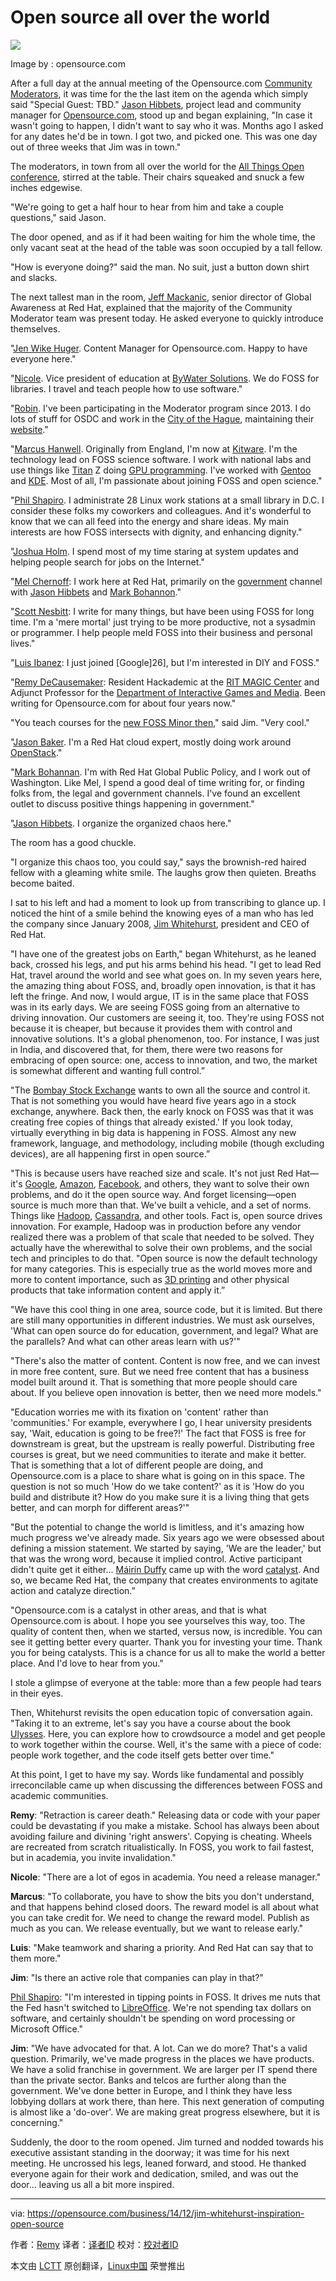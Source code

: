 Open source all over the world
================================================================================
![](https://opensource.com/sites/default/files/styles/image-full-size/public/images/business/BUS_OpenSourceExperience_520x292_cm.png)

Image by : opensource.com

After a full day at the annual meeting of the Opensource.com [Community Moderators][1], it was time for the the last item on the agenda which simply said "Special Guest: TBD." [Jason Hibbets][2], project lead and community manager for [Opensource.com][3], stood up and began explaining, "In case it wasn't going to happen, I didn't want to say who it was. Months ago I asked for any dates he'd be in town. I got two, and picked one. This was one day out of three weeks that Jim was in town."

The moderators, in town from all over the world for the [All Things Open conference][4], stirred at the table. Their chairs squeaked and snuck a few inches edgewise.

"We're going to get a half hour to hear from him and take a couple questions," said Jason.

The door opened, and as if it had been waiting for him the whole time, the only vacant seat at the head of the table was soon occupied by a tall fellow.

"How is everyone doing?" said the man. No suit, just a button down shirt and slacks.

The next tallest man in the room, [Jeff Mackanic][5], senior director of Global Awareness at Red Hat, explained that the majority of the Community Moderator team was present today. He asked everyone to quickly introduce themselves.

"[Jen Wike Huger][6]. Content Manager for Opensource.com. Happy to have everyone here."

"[Nicole][7]. Vice president of education at [ByWater Solutions][8]. We do FOSS for libraries. I travel and teach people how to use software."

"[Robin][9]. I've been participating in the Moderator program since 2013. I do lots of stuff for OSDC and work in the [City of the Hague][10], maintaining their [website][11]."

"[Marcus Hanwell][12]. Originally from England, I'm now at [Kitware][13]. I'm the technology lead on FOSS science software. I work with national labs and use things like [Titan][14] Z doing [GPU programming][15]. I've worked with [Gentoo][16] and [KDE][17]. Most of all, I'm passionate about joining FOSS and open science."

"[Phil Shapiro][18]. I administrate 28 Linux work stations at a small library in D.C. I consider these folks my coworkers and colleagues. And it's wonderful to know that we can all feed into the energy and share ideas. My main interests are how FOSS intersects with dignity, and enhancing dignity."

"[Joshua Holm][19]. I spend most of my time staring at system updates and helping people search for jobs on the Internet."

"[Mel Chernoff][20]: I work here at Red Hat, primarily on the [government][21] channel with [Jason Hibbets][22] and [Mark Bohannon][23]."

"[Scott Nesbitt][24]: I write for many things, but have been using FOSS for long time. I'm a 'mere mortal' just trying to be more productive, not a sysadmin or programmer. I help people meld FOSS into their business and personal lives."

"[Luis Ibanez][25]: I just joined [Google]26], but I'm interested in DIY and FOSS."

"[Remy DeCausemaker][27]: Resident Hackademic at the [RIT MAGIC Center][28] and Adjunct Professor for the [Department of Interactive Games and Media][29]. Been writing for Opensource.com for about four years now."

"You teach courses for the [new FOSS Minor then][30]," said Jim. "Very cool."

"[Jason Baker][31]. I'm a Red Hat cloud expert, mostly doing work around [OpenStack][32]."

"[Mark Bohannan][33]. I'm with Red Hat Global Public Policy, and I work out of Washington. Like Mel, I spend a good deal of time writing for, or finding folks from, the legal and government channels. I've found an excellent outlet to discuss positive things happening in government."

"[Jason Hibbets][34]. I organize the organized chaos here."

The room has a good chuckle.

"I organize this chaos too, you could say," says the brownish-red haired fellow with a gleaming white smile. The laughs grow then quieten. Breaths become baited.

I sat to his left and had a moment to look up from transcribing to glance up. I noticed the hint of a smile behind the knowing eyes of a man who has led the company since January 2008, [Jim Whitehurst][35], president and CEO of Red Hat.

"I have one of the greatest jobs on Earth," began Whitehurst, as he leaned back, crossed his legs, and put his arms behind his head. "I get to lead Red Hat, travel around the world and see what goes on. In my seven years here, the amazing thing about FOSS, and, broadly open innovation, is that it has left the fringe. And now, I would argue, IT is in the same place that FOSS was in its early days. We are seeing FOSS going from an alternative to driving innovation. Our customers are seeing it, too. They're using FOSS not because it is cheaper, but because it provides them with control and innovative solutions. It's a global phenomenon, too. For instance, I was just in India, and discovered that, for them, there were two reasons for embracing of open source: one, access to innovation, and two, the market is somewhat different and wanting full control.”

"The [Bombay Stock Exchange][36] wants to own all the source and control it. That is not something you would have heard five years ago in a stock exchange, anywhere. Back then, the early knock on FOSS was that it was creating free copies of things that already existed.' If you look today, virtually everything in big data is happening in FOSS. Almost any new framework, language, and methodology, including mobile (though excluding devices), are all happening first in open source.”

"This is because users have reached size and scale. It's not just Red Hat—it's [Google][37], [Amazon][38], [Facebook][39], and others, they want to solve their own problems, and do it the open source way. And forget licensing—open source is much more than that. We've built a vehicle, and a set of norms. Things like [Hadoop][40], [Cassandra][41], and other tools. Fact is, open source drives innovation. For example, Hadoop was in production before any vendor realized there was a problem of that scale that needed to be solved. They actually have the wherewithal to solve their own problems, and the social tech and principles to do that. "Open source is now the default technology for many categories. This is especially true as the world moves more and more to content importance, such as [3D printing][42] and other physical products that take information content and apply it.”

"We have this cool thing in one area, source code, but it is limited. But there are still many opportunities in different industries. We must ask ourselves, 'What can open source do for education, government, and legal? What are the parallels? And what can other areas learn with us?'"

"There's also the matter of content. Content is now free, and we can invest in more free content, sure. But we need free content that has a business model built around it. That is something that more people should care about. If you believe open innovation is better, then we need more models."

"Education worries me with its fixation on 'content' rather than 'communities.' For example, everywhere I go, I hear university presidents say, 'Wait, education is going to be free?!' The fact that FOSS is free for downstream is great, but the upstream is really powerful. Distributing free courses is great, but we need communities to iterate and make it better. That is something that a lot of different people are doing, and Opensource.com is a place to share what is going on in this space. The question is not so much 'How do we take content?' as it is 'How do you build and distribute it? How do you make sure it is a living thing that gets better, and can morph for different areas?'"

"But the potential to change the world is limitless, and it's amazing how much progress we've already made. Six years ago we were obsessed about defining a mission statement. We started by saying, 'We are the leader,' but that was the wrong word, because it implied control. Active participant didn't quite get it either... [Máirín Duffy][43] came up with the word [catalyst][44]. And so, we became Red Hat, the company that creates environments to agitate action and catalyze direction.”

"Opensource.com is a catalyst in other areas, and that is what Opensource.com is about. I hope you see yourselves this way, too. The quality of content then, when we started, versus now, is incredible. You can see it getting better every quarter. Thank you for investing your time. Thank you for being catalysts. This is a chance for us all to make the world a better place. And I'd love to hear from you."

I stole a glimpse of everyone at the table: more than a few people had tears in their eyes.

Then, Whitehurst revisits the open education topic of conversation again. "Taking it to an extreme, let's say you have a course about the book [Ulysses][45]. Here, you can explore how to crowdsource a model and get people to work together within the course. Well, it's the same with a piece of code: people work together, and the code itself gets better over time."

At this point, I get to have my say. Words like fundamental and possibly irreconcilable came up when discussing the differences between FOSS and academic communities.

**Remy**: "Retraction is career death." Releasing data or code with your paper could be devastating if you make a mistake. School has always been about avoiding failure and divining 'right answers'. Copying is cheating. Wheels are recreated from scratch ritualistically. In FOSS, you work to fail fastest, but in academia, you invite invalidation."

**Nicole**: "There are a lot of egos in academia. You need a release manager."

**Marcus**: "To collaborate, you have to show the bits you don't understand, and that happens behind closed doors. The reward model is all about what you can take credit for. We need to change the reward model. Publish as much as you can. We release eventually, but we want to release early."

**Luis**: "Make teamwork and sharing a priority. And Red Hat can say that to them more."

**Jim**: "Is there an active role that companies can play in that?"

[Phil Shapiro][46]: "I'm interested in tipping points in FOSS. It drives me nuts that the Fed hasn't switched to [LibreOffice][47]. We're not spending tax dollars on software, and certainly shouldn't be spending on word processing or Microsoft Office."

**Jim**: "We have advocated for that. A lot. Can we do more? That's a valid question. Primarily, we've made progress in the places we have products. We have a solid franchise in government. We are larger per IT spend there than the private sector. Banks and telcos are further along than the government. We've done better in Europe, and I think they have less lobbying dollars at work there, than here. This next generation of computing is almost like a 'do-over'. We are making great progress elsewhere, but it is concerning."

Suddenly, the door to the room opened. Jim turned and nodded towards his executive assistant standing in the doorway; it was time for his next meeting. He uncrossed his legs, leaned forward, and stood. He thanked everyone again for their work and dedication, smiled, and was out the door... leaving us all a bit more inspired.

--------------------------------------------------------------------------------

via: https://opensource.com/business/14/12/jim-whitehurst-inspiration-open-source

作者：[Remy][a]
译者：[译者ID](https://github.com/译者ID)
校对：[校对者ID](https://github.com/校对者ID)

本文由 [LCTT](https://github.com/LCTT/TranslateProject) 原创翻译，[Linux中国](http://linux.cn/) 荣誉推出

[a]:https://opensource.com/users/remyd
[1]:http://opensource.com/community-moderator-program
[2]:https://twitter.com/jhibbets
[3]:http://opensource.com/
[4]:http://allthingsopen.org/
[5]:http://opensource.com/users/mackanic
[6]:https://twitter.com/JenWike
[7]:http://opensource.com/users/nengard
[8]:http://bywatersolutions.com/
[9]:http://opensource.com/life/13/7/community-spotlight-robin-muilwijk
[10]:https://en.wikipedia.org/wiki/The_Hague
[11]:http://www.denhaag.nl/en.htm
[12]:https://twitter.com/mhanwell
[13]:http://www.kitware.com/
[14]:http://www.nvidia.com/gtx-700-graphics-cards/gtx-titan-z/
[15]:https://en.wikipedia.org/wiki/General-purpose_computing_on_graphics_processing_units
[16]:https://www.gentoo.org/
[17]:http://kde.org/
[18]:https://twitter.com/philshapiro
[19]:http://opensource.com/community/13/9/contributor-spotlight-joshua-holm
[20]:http://opensource.com/users/melanie
[21]:http://opensource.com/government
[22]:https://twitter.com/jhibbets
[23]:https://twitter.com/markbotech
[24]:http://scottnesbitt.me/
[25]:http://opensource.com/users/luis-ibanez
[26]:http://google.com/
[27]:http://twitter.com/remy_d
[28]:http://foss.rit.edu/
[29]:http://igm.rit.edu/
[30]:http://www.rit.edu/news/story.php?id=50590
[31]:https://twitter.com/jehb
[32]:http://openstack.org/
[33]:https://twitter.com/markbotech
[34]:https://twitter.com/jhibbets
[35]:http://www.redhat.com/en/about/company/management/james-whitehurst
[36]:http://www.bseindia.com/
[37]:http://google.com/
[38]:https://mail.corp.redhat.com/service/home/%7E/Amazon
[39]:https://mail.corp.redhat.com/service/home/%7E/Facebook
[40]:https://hadoop.apache.org/
[41]:https://cassandra.apache.org/
[42]:https://en.wikipedia.org/wiki/3D_printing
[43]:https://twitter.com/mairin
[44]:http://jobs.redhat.com/life-at-red-hat/our-culture/
[45]:http://www.gutenberg.org/ebooks/4300
[46]:https://twitter.com/philshapiro
[47]:http://libreoffice.org/
